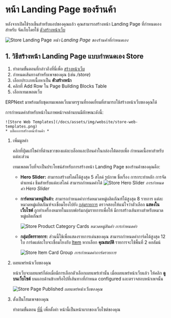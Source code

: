 <!-- add-breadcrumbs -->
# หน้า Landing Page ของร้านค้า

หลังจากเปิดใช้รถเข็นสำหรับแอปของคุณแล้ว คุณสามารถสร้างหน้า Landing Page ที่กำหนดเองสำหรับ
จัดเก็บโดยใช้ [ตัวสร้างหน้าเว็บ](/docs/user/manual/th/website/web-page-builder)

![Store Landing Page](/docs/assets/img/website/store-landing-page.png)
*หน้า Landing Page ของร้านค้าที่กำหนดเอง*

## 1. วิธีสร้างหน้า Landing Page แบบกำหนดเอง Store

1. ทำตามขั้นตอนที่กล่าวถึงที่นี่เพื่อ [สร้างหน้าเว็บ](/docs/user/manual/th/website/web-page)
1. กำหนดเส้นทางสำหรับเพจของคุณ (เช่น */store*)
1. เลือกประเภทเนื้อหาเป็น **ตัวสร้างหน้า**
1. คลิกที่ Add Row ใน Page Building Blocks Table
1. เลือกเทมเพลตเว็บ

ERPNext มาพร้อมกับชุดเทมเพลตเว็บมาตรฐานที่ยอดเยี่ยมที่สามารถใช้สร้างหน้าเว็บของคุณได้

การกำหนดค่าสำหรับหน้าในภาพหน้าจอด้านบนมีลักษณะดังนี้:

	![Store Web Templates](/docs/assets/img/website/store-web-templates.png)
	* บล็อกการสร้างหน้าร้านค้า *

1. เพิ่มมูลค่า

	คลิกที่ปุ่มแก้ไขค่าที่ด้านขวาของแต่ละบล็อกและป้อนค่าในกล่องโต้ตอบเพื่อ
	กำหนดเนื้อหาสำหรับแต่ละส่วน

	เทมเพลตเว็บที่จะเป็นประโยชน์สำหรับการสร้างหน้า Landing Page ของร้านค้าของคุณคือ:

	- **Hero Slider:**
		สามารถสร้างสไลด์ได้สูงสุด 5 สไลด์ รูปภาพ ชื่อเรื่อง การกระทำหลัก การจัดตำแหน่ง ธีมสำหรับแต่ละสไลด์
		สามารถกำหนดค่าได้
		![Store Hero Slider](/docs/assets/img/website/store-hero-slider.png)
		*การกำหนดค่า Hero Slider*

	- **การ์ดหมวดหมู่สินค้า:**
		สามารถกำหนดค่าการ์ดหมวดหมู่ผลิตภัณฑ์ได้สูงสุด 8 รายการ แต่ละหมวดหมู่ผลิตภัณฑ์จะเชื่อมโยงไปยัง [กลุ่มรายการ](/docs/user/manual/th/stock/item-group) ตรวจสอบให้แน่ใจว่าตัวเลือก **แสดงในเว็บไซต์** ถูกทำเครื่องหมายในแบบฟอร์มกลุ่มรายการเพื่อให้
		มีการสร้างเส้นทางสำหรับหมวดหมู่ผลิตภัณฑ์

		![Store Product Category Cards](/docs/assets/img/website/store-product-category.png)
		*หมวดหมู่สินค้า การกำหนดค่า*

	- **กลุ่มบัตรรายการ:**
		ส่วนนี้ใช้เพื่อแสดงรายการเด่นของคุณ สามารถกำหนดค่าการ์ดได้สูงสุด 12 ใบ การ์ดแต่ละใบจะเชื่อมโยงกับ [Item](/docs/user/manual/th/stock/item) หากเลือก **คุณสมบัติ** รายการจะใช้พื้นที่ 2 คอลัมน์

		![Store Item Card Group](/docs/assets/img/website/store-item-card-group.png)
		*การกำหนดค่าการ์ดรายการ*


1. เผยแพร่หน้าเว็บของคุณ

	หน้าเว็บจะเผยแพร่ก็ต่อเมื่อมีการเลือกตัวเลือกเผยแพร่เท่านั้น เมื่อเผยแพร่หน้าเว็บแล้ว ให้คลิก **ดูบนเว็บไซต์** บนแถบด้านข้างหรือไปที่เส้นทางที่กำหนด configured และตรวจสอบหน้าเพจนั้น

	![Store Page Published](/docs/assets/img/website/store-page-published.png)
	*เผยแพร่หน้าเว็บของคุณ*

1. ตั้งเป็นโฮมเพจของคุณ

	ทำตามขั้นตอน [ที่นี่](/docs/user/manual/th/website/articles/website-home-page) เพื่อตั้งค่า
	หน้านี้เป็นหน้าแรกของเว็บไซต์ของคุณ
